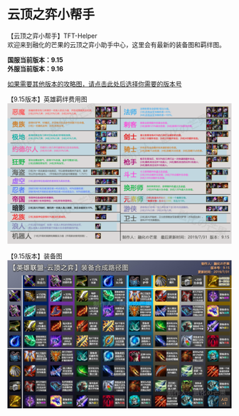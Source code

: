 # 云顶之弈小帮手
【云顶之弈小帮手】TFT-Helper  
欢迎来到融化的芒果的云顶之弈小助手中心，这里会有最新的装备图和羁绊图。  

**国服当前版本：9.15**  
**外服当前版本：9.16**  

[如果需要其他版本的攻略图，请点击此处后选择你需要的版本号](https://github.com/CuewarsTaner/TFT)  

【9.15版本】英雄羁绊费用图  
![Image text](https://raw.githubusercontent.com/CuewarsTaner/TFT/master/9.15/【9.15版本】英雄羁绊费用图.png)

【9.15版本】装备图  
![Image text](https://raw.githubusercontent.com/CuewarsTaner/TFT/master/9.15/【9.15版本】装备图.png)
